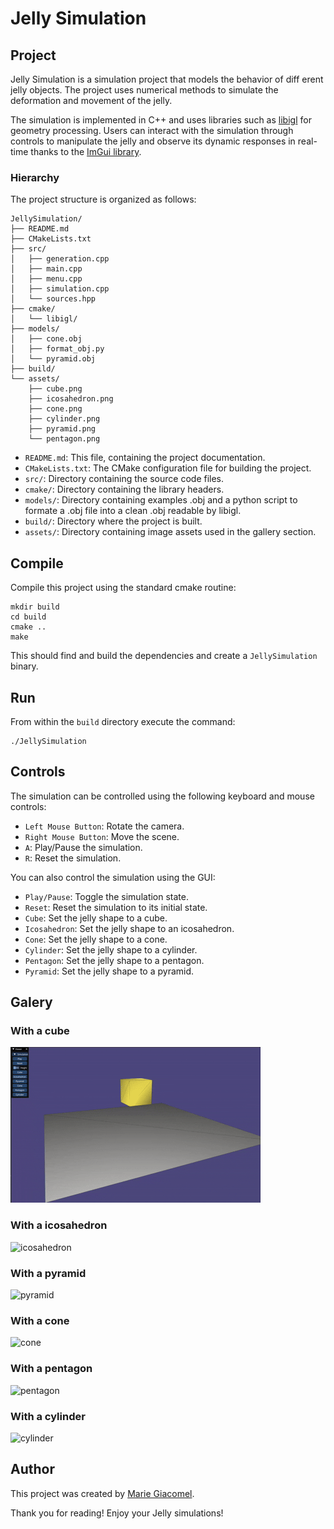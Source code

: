 # Jelly Simulation

## Project

Jelly Simulation is a simulation project that models the behavior of diff
erent jelly objects. The project uses numerical methods to simulate the deformation and movement of the jelly.

The simulation is implemented in C++ and uses libraries such as [libigl](https://libigl.github.io/) for geometry processing. Users can interact with the simulation through controls to manipulate the jelly and observe its dynamic responses in real-time thanks to the [ImGui library](https://github.com/ocornut/imgui).

### Hierarchy

The project structure is organized as follows:

```
JellySimulation/
├── README.md
├── CMakeLists.txt
├── src/
│   ├── generation.cpp
│   ├── main.cpp
│   ├── menu.cpp
│   ├── simulation.cpp
│   └── sources.hpp
├── cmake/
│   └── libigl/
├── models/
│   ├── cone.obj
│   ├── format_obj.py
│   └── pyramid.obj
├── build/
└── assets/
    ├── cube.png
    ├── icosahedron.png
    ├── cone.png
    ├── cylinder.png
    ├── pyramid.png
    └── pentagon.png
```

- `README.md`: This file, containing the project documentation.
- `CMakeLists.txt`: The CMake configuration file for building the project.
- `src/`: Directory containing the source code files.
- `cmake/`: Directory containing the library headers.
- `models/`: Directory containing examples .obj and a python script to formate a .obj file into a clean .obj readable by libigl.
- `build/`: Directory where the project is built.
- `assets/`: Directory containing image assets used in the gallery section.

## Compile

Compile this project using the standard cmake routine:

    mkdir build
    cd build
    cmake ..
    make

This should find and build the dependencies and create a `JellySimulation` binary.

## Run

From within the `build` directory execute the command:

    ./JellySimulation

## Controls
The simulation can be controlled using the following keyboard and mouse controls:

- `Left Mouse Button`: Rotate the camera.
- `Right Mouse Button`: Move the scene.
- `A`: Play/Pause the simulation.
- `R`: Reset the simulation.

You can also control the simulation using the GUI:
- `Play/Pause`: Toggle the simulation state.
- `Reset`: Reset the simulation to its initial state.
- `Cube`: Set the jelly shape to a cube.
- `Icosahedron`: Set the jelly shape to an icosahedron.
- `Cone`: Set the jelly shape to a cone.
- `Cylinder`: Set the jelly shape to a cylinder.
- `Pentagon`: Set the jelly shape to a pentagon.
- `Pyramid`: Set the jelly shape to a pyramid.

## Galery

### With a cube
![Cube](assets/cube.gif)

### With a icosahedron
![icosahedron](assets/icosahedron.gif)

### With a pyramid
![pyramid](assets/pyramid.gif)

### With a cone
![cone](assets/cone.gif)

### With a pentagon
![pentagon](assets/pentagon.gif)

### With a cylinder
![cylinder](assets/cylinder.gif)

## Author

This project was created by [Marie Giacomel](https://www.linkedin.com/in/marie-giacomel/).

Thank you for reading! Enjoy your Jelly simulations!
